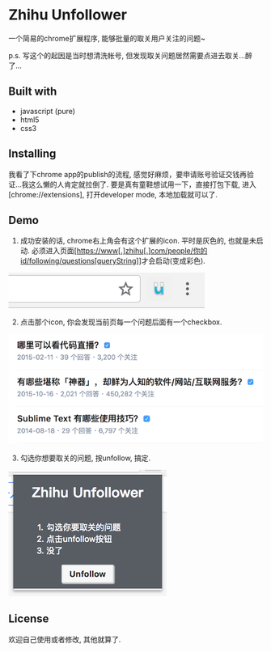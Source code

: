 # Zhihu Unfollower

一个简易的chrome扩展程序, 能够批量的取关用户关注的问题~

p.s. 写这个的起因是当时想清洗帐号, 但发现取关问题居然需要点进去取关...醉了...


## Built with

* javascript (pure)
* html5
* css3


## Installing

我看了下chrome app的publish的流程, 感觉好麻烦，要申请账号验证交钱再验证...我这么懒的人肯定就拉倒了.
要是真有童鞋想试用一下，直接打包下载, 进入[chrome://extensions], 打开developer mode, 本地加载就可以了.


## Demo

1. 成功安装的话, chrome右上角会有这个扩展的icon. 平时是灰色的, 也就是未启动. 必须进入页面<u>[https://www[.]zhihu[.]com/people/你的id/following/questions[queryString]]</u>才会启动(变成彩色).

![](images/readme/1.png)

2. 点击那个icon, 你会发现当前页每一个问题后面有一个checkbox.

![](images/readme/2.png)

3. 勾选你想要取关的问题, 按unfollow, 搞定.

![](images/readme/3.png)


## License

欢迎自己使用或者修改, 其他就算了.
